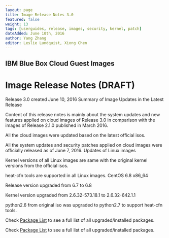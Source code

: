 ```yaml
---
layout: page
title: Image Release Notes 3.0
featured: false
weight: 13
tags: [userguides, release, images, security, kernel, patch]
dateAdded: June 10th, 2016
author: Yang Zhang
editor: Leslie Lundquist, Xiong Chen
---
```


## IBM Blue Box Cloud Guest Images

# Image Release Notes (DRAFT)

Release 3.0 created June 10, 2016
Summary of Image Updates in the Latest Release

Content of this release notes is mainly about the system updates and new features applied on cloud images of Release 3.0 in comparison with the images of Release 2.1.0 published in March 2016.

All the cloud images were updated based on the latest official isos.

All the system updates and security patches applied on cloud images were officially released as of June 7, 2016.
Updates of Linux images

Kernel versions of all Linux images are same with the original kernel versions from the official isos.

heat-cfn tools are supported in all Linux images.
CentOS 6.8 x86_64

Release version upgraded from 6.7 to 6.8

Kernel version upgraded from 2.6.32-573.18.1 to 2.6.32-642.1.1

python2.6 from original iso was upgraded to python2.7 to support heat-cfn tools.

Check <a href="3.0_image_patch_list/centos-6.8.txt">Package List</a> to see a full list of all upgraded/installed packages.

Check [Package List](http://localhost:4000/help-documentation/gettingstarted/userguides/3.0_image_patch_list/centos-7.2/) to see a full list of all upgraded/installed packages.